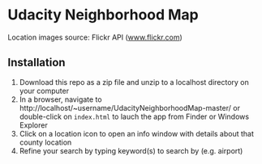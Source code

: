 # Udacity Neighborhood Map
Location images source: Flickr API (www.flickr.com)

## Installation
1. Download this repo as a zip file and unzip to a localhost directory on your computer
2. In a browser, navigate to http://localhost/~username/UdacityNeighborhoodMap-master/ or double-click on `index.html` to lauch the app from Finder or Windows Explorer
3. Click on a location icon to open an info window with details about that county location
4. Refine your search by typing keyword(s) to search by (e.g. airport)
